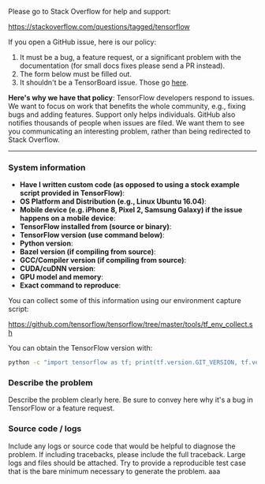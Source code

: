 Please go to Stack Overflow for help and support:

https://stackoverflow.com/questions/tagged/tensorflow

If you open a GitHub issue, here is our policy:

1.  It must be a bug, a feature request, or a significant problem with the
    documentation (for small docs fixes please send a PR instead).
2.  The form below must be filled out.
3.  It shouldn't be a TensorBoard issue. Those go
    [here](https://github.com/tensorflow/tensorboard/issues).

**Here's why we have that policy**: TensorFlow developers respond to issues. We want to focus on work that benefits the whole community, e.g., fixing bugs and adding features. Support only helps individuals. GitHub also notifies thousands of people when issues are filed. We want them to see you communicating an interesting problem, rather than being redirected to Stack Overflow.

------------------------

### System information

-   **Have I written custom code (as opposed to using a stock example script
    provided in TensorFlow)**:
-   **OS Platform and Distribution (e.g., Linux Ubuntu 16.04)**:
-   **Mobile device (e.g. iPhone 8, Pixel 2, Samsung Galaxy) if the issue
    happens on a mobile device**:
-   **TensorFlow installed from (source or binary)**:
-   **TensorFlow version (use command below)**:
-   **Python version**:
-   **Bazel version (if compiling from source)**:
-   **GCC/Compiler version (if compiling from source)**:
-   **CUDA/cuDNN version**:
-   **GPU model and memory**:
-   **Exact command to reproduce**:

You can collect some of this information using our environment capture script:

https://github.com/tensorflow/tensorflow/tree/master/tools/tf_env_collect.sh

You can obtain the TensorFlow version with:

```bash
python -c "import tensorflow as tf; print(tf.version.GIT_VERSION, tf.version.VERSION)"
```

### Describe the problem
Describe the problem clearly here. Be sure to convey here why it's a bug in TensorFlow or a feature request.

### Source code / logs
Include any logs or source code that would be helpful to diagnose the problem. If including tracebacks, please include the full traceback. Large logs and files should be attached. Try to provide a reproducible test case that is the bare minimum necessary to generate the problem.
aaa

